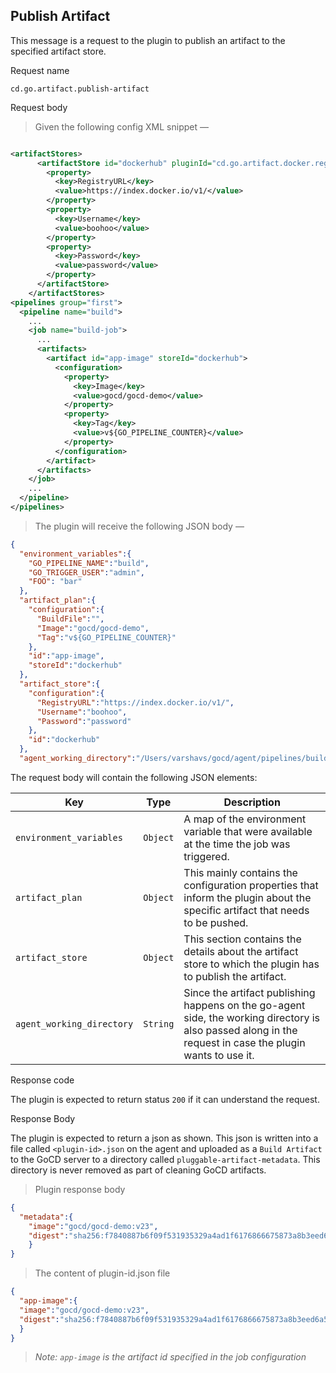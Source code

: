 ## Publish Artifact

This message is a request to the plugin to publish an artifact to the specified artifact store.


<p class='request-name-heading'>Request name</p>

`cd.go.artifact.publish-artifact`

<p class='request-body-heading'>Request body</p>

> Given the following config XML snippet —

```xml

<artifactStores>
      <artifactStore id="dockerhub" pluginId="cd.go.artifact.docker.registry">
        <property>
          <key>RegistryURL</key>
          <value>https://index.docker.io/v1/</value>
        </property>
        <property>
          <key>Username</key>
          <value>boohoo</value>
        </property>
        <property>
          <key>Password</key>
          <value>password</value>
        </property>
      </artifactStore>
    </artifactStores>
<pipelines group="first">
  <pipeline name="build">
    ...
    <job name="build-job">
      ...
      <artifacts>
        <artifact id="app-image" storeId="dockerhub">
          <configuration>
            <property>
              <key>Image</key>
              <value>gocd/gocd-demo</value>
            </property>
            <property>
              <key>Tag</key>
              <value>v${GO_PIPELINE_COUNTER}</value>
            </property>
          </configuration>
        </artifact>
      </artifacts>
    </job>
    ...
  </pipeline>
</pipelines>
```

> The plugin will receive the following JSON body —

```json
{
  "environment_variables":{
    "GO_PIPELINE_NAME":"build",
    "GO_TRIGGER_USER":"admin",
    "FOO": "bar"
  },
  "artifact_plan":{
    "configuration":{
      "BuildFile":"",
      "Image":"gocd/gocd-demo",
      "Tag":"v${GO_PIPELINE_COUNTER}"
    },
    "id":"app-image",
    "storeId":"dockerhub"
  },
  "artifact_store":{
    "configuration":{
      "RegistryURL":"https://index.docker.io/v1/",
      "Username":"boohoo",
      "Password":"password"
    },
    "id":"dockerhub"
  },
  "agent_working_directory":"/Users/varshavs/gocd/agent/pipelines/build"}
```

The request body will contain the following JSON elements:

<p class='attributes-table-follows'></p>

| Key                      | Type     | Description                                                                                                                                               |
| ------------------------ | -------- | --------------------------------------------------------------------------------------------------------------------------------------------------------- |
| `environment_variables`  | `Object` | A map of the environment variable that were available at the time the job was triggered.                                                                  |
| `artifact_plan`          | `Object` | This mainly contains the configuration properties that inform the plugin about the specific artifact that needs to be pushed.                             |
| `artifact_store`         | `Object` | This section contains the details about the artifact store to which the plugin has to publish the artifact.                                               |
| `agent_working_directory`| `String` | Since the artifact publishing happens on the go-agent side, the working directory is also passed along in the request in case the plugin wants to use it. |

<p class='response-code-heading'>Response code</p>

The plugin is expected to return status `200` if it can understand the request.

<p class='response-body-heading'>Response Body</p>

The plugin is expected to return a json as shown. This json is written into a file called `<plugin-id>.json` on the agent and uploaded as a `Build Artifact` to the GoCD server to a directory called `pluggable-artifact-metadata`. This directory is never removed as part of cleaning GoCD artifacts.

> Plugin response body

```json
{
  "metadata":{
    "image":"gocd/gocd-demo:v23",
    "digest":"sha256:f7840887b6f09f531935329a4ad1f6176866675873a8b3eed6a5894573da8247"
    }
}
```

> The content of plugin-id.json file

```json
{
  "app-image":{
  "image":"gocd/gocd-demo:v23",
  "digest":"sha256:f7840887b6f09f531935329a4ad1f6176866675873a8b3eed6a5894573da8247"
  }
}
```

> *Note: `app-image` is the artifact id specified in the job configuration*
